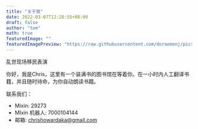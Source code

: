 ```yaml
---
title: "关于我"
date: 2022-03-07T12:28:55+08:00
draft: false
author: "tom"
math: true
featuredImage: ""
featuredImagePreview: "https://raw.githubusercontent.com/doraemonj/pics/main/%E6%88%AA%E5%B1%8F2022-02-24%2014.41.02.png"
---
```


乱世现场移民表演

你好，我是Chris，这里有一个装满书的图书馆在等着你。在一小时内人工翻译书籍，并且随时待命，为你自动朗读书籍。

联系我们：

- Mixin: 29273
- MIxin 机器人: 7000104144
- 邮箱: chrishowardaka@gmail.com